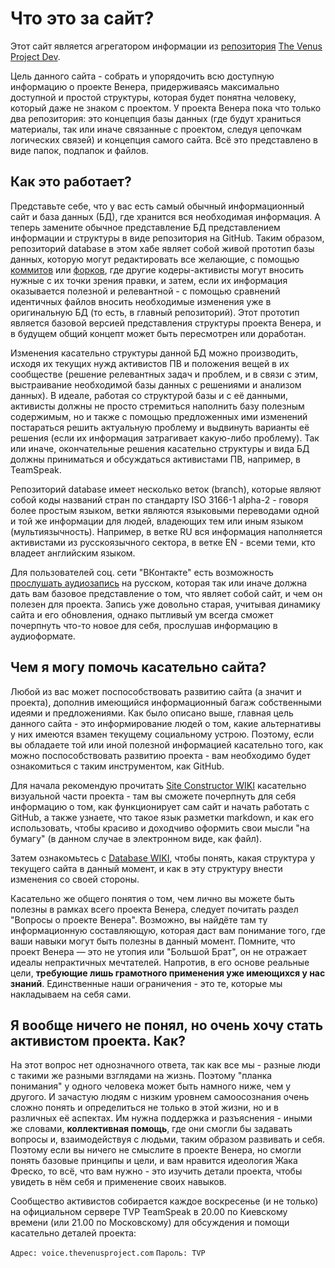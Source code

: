 # Что это за сайт?

Этот сайт является агрегатором информации из [репозитория](# "Репозиторий (хранилище) - место, где хранятся и поддерживаются какие-либо данные") [The Venus Project Dev](https://github.com/thevenusproject-dev).

Цель данного сайта - собрать и упорядочить всю доступную информацию о проекте Венера, придерживаясь максимально доступной и простой структуры, которая будет понятна человеку, который даже не знаком с проектом.
У проекта Венера пока что только два репозитория: это концепция базы данных (где будут храниться материалы, так или иначе связанные с проектом, следуя цепочкам логических связей) и концепция самого сайта. Всё это представлено в виде папок, подпапок и файлов.

## Как это работает?

Представьте себе, что у вас есть самый обычный информационный сайт и база данных (БД), где хранится вся необходимая информация. А теперь замените обычное представление БД представлением информации и структуры в виде репозитория на GitHub. Таким образом, репозиторий database в этом хабе являет собой живой прототип базы данных, которую могут редактировать все желающие, с помощью [коммитов](#tooltip&size=64&color=f20&flaticon_id=23679 "англ. commit — операция сохранения изменений и загрузки файлов на сервер системы управления версиями") или [форков](#tooltip&size=64&color=f20&flaticon_id=48547 "англ. fork — ответвление, использование кодовой базы программного проекта в качестве старта для другого."), где другие кодеры-активисты могут вносить нужные с их точки зрения правки, и затем, если их информация оказывается полезной и релевантной - с помощью сравнений идентичных файлов вносить необходимые изменения уже в оригинальную БД (то есть, в главный репозиторий). Этот прототип является базовой версией представления структуры проекта Венера, и в будущем общий концепт может быть пересмотрен или доработан.

Изменения касательно структуры данной БД можно производить, исходя их текущих нужд активистов ПВ и положения вещей в их сообществе (решение релевантных задач и проблем, и в связи с этим, выстраивание необходимой базы данных с решениями и анализом данных). В идеале, работая со структурой базы и с её данными, активисты должны не просто стремиться наполнить базу полезным содержимым, но и также с помощью предложенных ими изменений постараться решить актуальную проблему и выдвинуть варианты её решения (если их информация затрагивает какую-либо проблему). Так или иначе, окончательные решения касательно структуры и вида БД должны приниматься и обсуждаться активистами ПВ, например, в TeamSpeak.

Репозиторий database имеет несколько веток (branch), которые являют собой коды названий стран по стандарту ISO 3166-1 alpha-2 - говоря более простым языком, ветки являются языковыми переводами одной и той же информации для людей, владеющих тем или иным языком (мультиязычность). Например, в ветке RU вся информация наполняется активистами из русскоязычного сектора, в ветке EN - всеми теми, кто владеет английским языком.

Для пользователей соц. сети "ВКонтакте" есть возможность [прослушать аудиозапись](https://vk.com/thevenusproject_studygroup?w=wall-41616001_476) на русском, которая так или иначе должна дать вам базовое представление о том, что являет собой сайт, и чем он полезен для проекта. Запись уже довольно старая, учитывая динамику сайта и его обновления, однако пытливый ум всегда сможет почерпнуть что-то новое для себя, прослушав информацию в аудиоформате.

## Чем я могу помочь касательно сайта?

Любой из вас может поспособствовать развитию сайта (а значит и проекта), дополнив имеющийся информационный багаж собственными идеями и предложениями. Как было описано выше, главная цель данного сайта - это информирование людей о том, какие альтернативы у них имеются взамен текущему социальному устрою. Поэтому, если вы обладаете той или иной полезной информацией касательно того, как можно поспособствовать развитию проекта - вам необходимо будет ознакомиться с таким инструментом, как GitHub.

Для начала рекомендую прочитать [Site Constructor WIKI](https://github.com/thevenusproject-dev/site-constructor/wiki) касательно визуальной части проекта - там вы сможете почерпнуть для себя информацию о том, как функционирует сам сайт и начать работать с GitHub, а также узнаете, что такое язык разметки markdown, и как его использовать, чтобы красиво и доходчиво оформить свои мысли "на бумагу" (в данном случае в электронном виде, как файл).

Затем ознакомьтесь с [Database WIKI](https://github.com/thevenusproject-dev/database/wiki), чтобы понять, какая структура у текущего сайта в данный момент, и как в эту структуру внести изменения со своей стороны.

Касательно же общего понятия о том, чем лично вы можете быть полезны в рамках всего проекта Венера, следует почитать раздел "Вопросы о проекте Венера". Возможно, вы найдёте там ту информационную составляющую, которая даст вам понимание того, где ваши навыки могут быть полезны в данный момент. Помните, что проект Венера — это не утопия или "Большой Брат", он не отражает идеалы непрактичных мечтателей. Напротив, в его основе реальные цели, **требующие лишь грамотного применения уже имеющихся у нас знаний**. Единственные наши ограничения - это те, которые мы накладываем на себя сами. 

## Я вообще ничего не понял, но очень хочу стать активистом проекта. Как?

На этот вопрос нет однозначного ответа, так как все мы - разные люди с такими же разными взглядами на жизнь. Поэтому "планка понимания" у одного человека может быть намного ниже, чем у другого. И зачастую людям с низким уровнем самоосознания очень сложно понять и определиться не только в этой жизни, но и в различных её аспектах. Им нужна поддержка и разъяснения - иными же словами, **коллективная помощь**, где они смогли бы задавать вопросы и, взаимодействуя с людьми, таким образом развивать и себя. Поэтому если вы ничего не смыслите в проекте Венера, но смогли понять базовые принципы и цели, и вам нравится идеология Жака Фреско, то всё, что вам нужно - это изучить детали проекта, чтобы увидеть в нём себя и применение своих навыков.

Сообщество активистов собирается каждое воскресенье (и не только) на официальном сервере TVP TeamSpeak в 20.00 по Киевскому времени (или 21.00 по Московскому) для обсуждения и помощи касательно деталей проекта:

`Адрес: voice.thevenusproject.com`
`Пароль: TVP`
